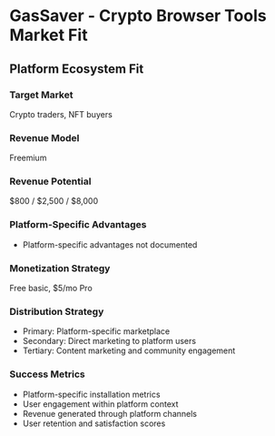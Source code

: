# GasSaver - Crypto Browser Tools Market Fit

## Platform Ecosystem Fit

### Target Market
Crypto traders, NFT buyers

### Revenue Model
Freemium

### Revenue Potential
$800 / $2,500 / $8,000

### Platform-Specific Advantages
- Platform-specific advantages not documented

### Monetization Strategy
Free basic, $5/mo Pro

### Distribution Strategy
- Primary: Platform-specific marketplace
- Secondary: Direct marketing to platform users
- Tertiary: Content marketing and community engagement

### Success Metrics
- Platform-specific installation metrics
- User engagement within platform context
- Revenue generated through platform channels
- User retention and satisfaction scores
